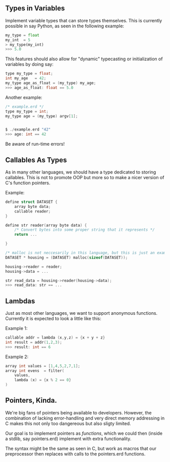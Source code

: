 
## Types in Variables
Implement variable types that can store types themselves. This is currently possible in say Python, as seen in the following example:
```python
my_type = float
my_int  = 5
> my_type(my_int)
>>> 5.0 
```

This features should also allow for "dynamic" typecasting or initialization of variables by doing say:
```c
type my_type = float;
int my_age   = 42;
my_type age_as_float = (my_type) my_age;
>>> age_as_float: float == 5.0
```
Another example:
```c
/* example.erd */
type my_type = int;
my_type age = (my_type) argv[1];


$ ./example.erd "42"
>>> age: int == 42
```
Be aware of run-time errors!



## Callables As Types
As in many other languages, we should have a type dedicated to storing callables.  This is not to promote OOP but more so to make a nicer version of C's function pointers.

Example:
```c
define struct DATASET {
    array byte data;
    callable reader;
}

define str reader(array byte data) {
    /* Convert bytes into some proper string that it represents */
    return ...

}

/* malloc is not neccesarily in this language, but this is just an example */
DATASET * housing = (DATASET) malloc(sizeof(DATASET));

housing->reader = reader;
housing->data = ...

str read_data = housing->reader(housing->data);
>>> read_data: str == ...
```

## Lambdas
Just as most other languages, we want to support anonymous functions.  Currently it is expected to look a little like this:

Example 1:
```c
callable addr = lambda (x,y,z) = {x + y + z}
int result = addr(1,2,3);
>>> result: int == 6
```

Example 2:
```c
array int values = [1,4,5,2,7,1];
array int evens  = filter(
    values, 
    lambda (x) = {x % 2 == 0}
) 
```

## Pointers, Kinda. 
We're big fans of pointers being available to developers. However, the combination of lacking error-handling and very direct memory addressing in C makes this not only too dangereous but also sligty limited.

Our goal is to implement pointers as _functions_, which we could then (inside a stdlib, say pointers.erd) implement with extra functionality.

The syntax might be the same as seen in C, but work as macros that our preprocessor then replaces with calls to the pointers.erd functions.
